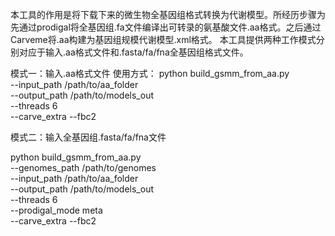 本工具的作用是将下载下来的微生物全基因组格式转换为代谢模型。所经历步骤为先通过prodigal将全基因组.fa文件编译出可转录的氨基酸文件.aa格式。之后通过Carveme将.aa构建为基因组规模代谢模型.xml格式。
本工具提供两种工作模式分别对应于输入.aa格式文件和.fasta/fa/fna全基因组格式文件。

模式一：输入.aa格式文件
使用方式：
python build_gsmm_from_aa.py \
  --input_path /path/to/aa_folder \
  --output_path /path/to/models_out \
  --threads 6 \
  --carve_extra --fbc2
  
模式二：输入全基因组.fasta/fa/fna文件

python build_gsmm_from_aa.py \
  --genomes_path /path/to/genomes \
  --input_path  /path/to/aa_folder   \
  --output_path /path/to/models_out  \
  --threads 6 \
  --prodigal_mode meta \
  --carve_extra --fbc2
